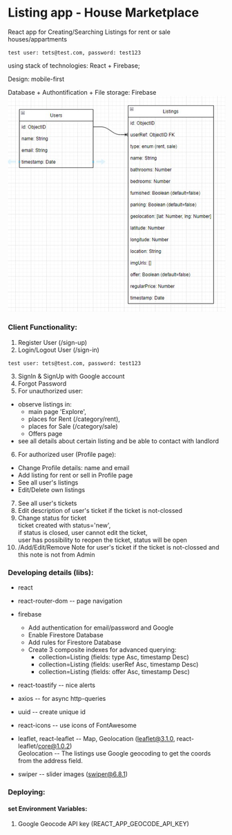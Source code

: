 # Listing app - House Marketplace

React app for Creating/Searching Listings for rent or sale houses/appartments
```
test user: tets@test.com, password: test123
```
using stack of technologies:  React + Firebase;

Design: mobile-first

Database + Authontification + File storage: Firebase<br>
![DB Schema](https://github.com/Lerik13/house-marketplace/blob/master/schema_firebase_db.jpg?raw=true "DB Schema")

### Client Functionality:
1. Register User (/sign-up)
2. Login/Logout User (/sign-in)
```
test user: tets@test.com, password: test123
```
3. SignIn & SignUp with Google account
4. Forgot Password
5. For unauthorized user:
  - observe listings in:
    - main page 'Explore',
    - places for Rent (/category/rent),
    - places for Sale (/category/sale)
    - Offers page
  - see all details about certain listing and be able to contact with landlord  
 6. For authorized user (Profile page):
      <ul>
  - Change Profile details: name and email
  - Add listing for rent or sell in Profile page
  - See all user's listings
  - Edit/Delete own listings
7. See all user's tickets
8. Edit description of user's ticket if the ticket is not-clossed
9. Change status for ticket <br>
ticket created with status='new',<br>
if status is closed, user cannot edit the ticket, <br>
user has possibility to reopen the ticket, status will be open
9. /Add/Edit/Remove Note for user's ticket if the ticket is not-clossed and this note is not from Admin

### Developing details (libs):
- react
- react-router-dom -- page navigation
- firebase
  - Add authentication for email/password and Google
  - Enable Firestore Database
  - Add rules for Firestore Database
  - Create 3 composite indexes for advanced querying:
    - collection=Listing (fields: type Asc, timestamp Desc)
    - collection=Listing (fields: userRef Asc, timestamp Desc)
    - collection=Listing (fields: offer Asc, timestamp Desc)
  
- react-toastify -- nice alerts
- axios -- for async http-queries
- uuid -- create unique id
- react-icons -- use icons of FontAwesome
- leaflet, react-leaflet -- Map, Geolocation (leaflet@3.1.0, react-leaflet/core@1.0.2)<br>
Geolocation -- The listings use Google geocoding to get the coords from the address field.
- swiper -- slider images (swiper@6.8.1)
  
### Deploying:
#### set Environment Variables:
1. Google Geocode API key (REACT_APP_GEOCODE_API_KEY)

